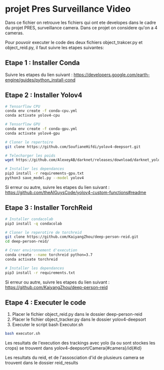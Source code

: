 # projet Pres Surveillance Video

Dans ce fichier on retrouve les fichiers qui ont ete developes dans le cadre du projet PRES, surveillance camera.
Dans ce projet on considere qu'on a 4 cameras.

Pour pouvoir executer le code des deux fichiers object_trakcer.py et object_reid.py, il faut suivre les etapes suivantes:

## Etape 1 : Installer Conda 
Suivre les etapes du lien suivant : https://developers.google.com/earth-engine/guides/python_install-cond

## Etape 2 : Installer Yolov4
```bash
# Tensorflow CPU
conda env create -f conda-cpu.yml
conda activate yolov4-cpu

# Tensorflow GPU
conda env create -f conda-gpu.yml
conda activate yolov4-gpu

# Cloner le repertoire
git clone https://github.com/SoufianeHifdi/yolov4-deepsort.git

# Telecharger les poids 
wget https://github.com/AlexeyAB/darknet/releases/download/darknet_yolo_v3_optimal/yolov4.weights -P data/

# Installer les dependances
pip3 install -r requirements-gpu.txt
python3 save_model.py --model yolov4
```
Si erreur ou autre, suivre les etapes du lien suivant : https://github.com/theAIGuysCode/yolov4-custom-functions#readme

## Etape 3 : Installer TorchReid
```bash
# Installer condacolab
pip3 install -q condacolab

# Cloner le reperotire de torchreid
git clone https://github.com/KaiyangZhou/deep-person-reid.git
cd deep-person-reid/

# Creer environnement d'execution
conda create --name torchreid python=3.7
conda activate torchreid

# Installer les dependances
pip3 install -r requirements.txt
```
Si erreur ou autre, suivre les etapes du lien suivant : https://github.com/KaiyangZhou/deep-person-reid

## Etape 4 : Executer le code
   1) Placer le fichier object_reid.py dans le dossier deep-person-reid
   2) Placer le fichier object_tracker.py dans le dossier yolov4-deepsort
   3) Executer le script bash Executor.sh
```bash
bash executor.sh
```

Les resultats de l'execution des trackings avec yolo (la ou sont stockes les crops) se trouvent dans yolov4-deepsort/Camera{#camera}/id{#id}

Les resultats du reid, et de l'assosciation d'id de plusieurs camera se trouvent dans le dossier reid_results
